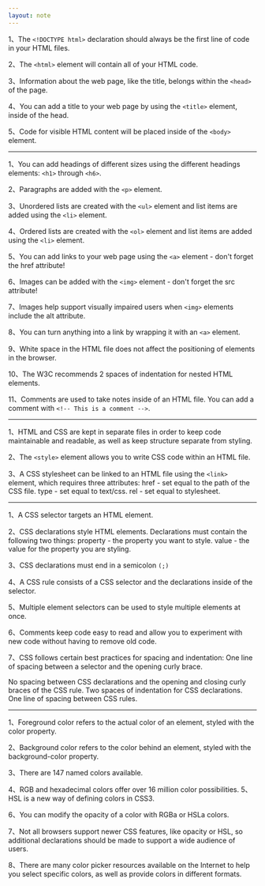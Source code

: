 ```yaml
---
layout: note
---
```



1、The `<!DOCTYPE html>` declaration should always be the first line of code in your HTML files.

2、The `<html>` element will contain all of your HTML code.

3、Information about the web page, like the title, belongs within the `<head>` of the page.

4、You can add a title to your web page by using the `<title>` element, inside of the head.

5、Code for visible HTML content will be placed inside of the `<body>` element.

---

1、You can add headings of different sizes using the different headings elements: `<h1>` through `<h6>`.

2、Paragraphs are added with the `<p>` element.

3、Unordered lists are created with the `<ul>` element and list items are added using the `<li>` element.

4、Ordered lists are created with the `<ol>` element and list items are added using the `<li>` element.

5、You can add links to your web page using the `<a>` element - don't forget the href attribute!

6、Images can be added with the `<img>` element - don't forget the src attribute!

7、Images help support visually impaired users when `<img>` elements include the alt attribute.

8、You can turn anything into a link by wrapping it with an `<a>` element.

9、White space in the HTML file does not affect the positioning of elements in the browser.

10、The W3C recommends 2 spaces of indentation for nested HTML elements.

11、Comments are used to take notes inside of an HTML file. You can add a comment with `<!-- This is a comment -->`.

---

1、HTML and CSS are kept in separate files in order to keep code maintainable and readable, as well as keep structure separate from styling.

2、The `<style>` element allows you to write CSS code within an HTML file.

3、A CSS stylesheet can be linked to an HTML file using the `<link>` element, which requires three attributes:
href - set equal to the path of the CSS file.
type - set equal to text/css.
rel - set equal to stylesheet.

---

1、A CSS selector targets an HTML element.

2、CSS declarations style HTML elements. Declarations must contain the following two things:
property - the property you want to style.
value - the value for the property you are styling.

3、CSS declarations must end in a semicolon `(;)`

4、A CSS rule consists of a CSS selector and the declarations inside of the selector.

5、Multiple element selectors can be used to style multiple elements at once.

6、Comments keep code easy to read and allow you to experiment with new code without having to remove old code.

7、CSS follows certain best practices for spacing and indentation:
One line of spacing between a selector and the opening curly brace.

No spacing between CSS declarations and the opening and closing curly braces of the CSS rule.
Two spaces of indentation for CSS declarations.
One line of spacing between CSS rules.

---

1、Foreground color refers to the actual color of an element, styled with the color property.

2、Background color refers to the color behind an element, styled with the background-color property.

3、There are 147 named colors available.

4、RGB and hexadecimal colors offer over 16 million color possibilities.
5、HSL is a new way of defining colors in CSS3.

6、You can modify the opacity of a color with RGBa or HSLa colors.

7、Not all browsers support newer CSS features, like opacity or HSL, so additional declarations should be made to support a wide audience of users.

8、There are many color picker resources available on the Internet to help you select specific colors, as well as provide colors in different formats.